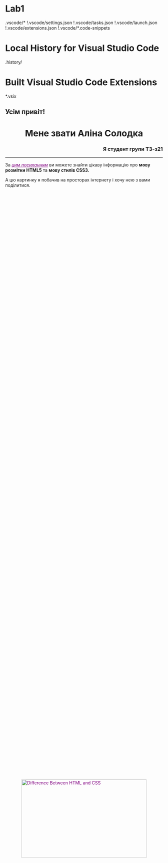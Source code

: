 # Lab1
.vscode/*
!.vscode/settings.json
!.vscode/tasks.json
!.vscode/launch.json
!.vscode/extensions.json
!.vscode/*.code-snippets

# Local History for Visual Studio Code
.history/

# Built Visual Studio Code Extensions
*.vsix

<!DOCTYPE html>
<head>
  <meta charset="UTF-8">
  <meta name="viewport">
  <title>Document</title>
  <style>
    a:link <!DOCTYPE html>
<head>
  <meta charset="UTF-8">
  <meta name="viewport">
  <title>Document</title>
  <style>
    a:link {
  color: purple;
  background-color: transparent;
  text-decoration: underline;
}
   .center {
    display: flex;
    justify-content: center;
    align-items: center;
    height: 100vh; /* 100% высоты видимой области страницы */
  }
  </style>
</head>
<body>
  <h2 id=>Усім привіт!</h2>
  <h1 align=center id="top"><b>Мене звати Аліна Солодка</b></h1>
  <h3 align=right id="top">Я студент групи ТЗ-з21</h3>
  <hr>
  <p>За <i><a href="https://w3schoolsua.github.io/html/html_css.html#gsc.tab=0/">цим посиланням</a></i> ви можете знайти цікаву інформацію про <b>мову розмітки HTML5</b> та <b>мову стилів CSS3.</b></p>
<p>А цю картинку я побачив на просторах інтернету і хочу нею з вами поділитися.</p>
  <div class="center">
   <a href="https://www.interviewbit.com/blog/difference-between-html-and-css/"><img src="https://www.interviewbit.com/blog/wp-content/uploads/2021/10/HTML-and-CSS-800x472.png" alt="Difference Between HTML and CSS" style="float:center;width:400px;height:250px;"></a>
    </div>
  <p>Вона <b>клікабельна</b> і якщо <b>по ній <i>клікнути,</i></b> то можна перейти на сайт звідки її було взято.</p>
  <hr>
</body><!DOCTYPE html>
<head>
  <meta charset="UTF-8">
  <meta name="viewport">
  <title>Document</title>
  <style>
    a:link {
  color: purple;
  background-color: transparent;
  text-decoration: underline;
}
   .center {
    display: flex;
    justify-content: center;
    align-items: center;
    height: 100vh; /* 100% высоты видимой области страницы */
  }
  </style>
</head>
<body>
  <h2 id=>Усім привіт!</h2>
  <h1 align=center id="top"><b>Мене звати Аліна Солодка</b></h1>
  <h3 align=right id="top">Я студент групи ТЗ-з21</h3>
  <hr>
  <p>За <i><a href="https://w3schoolsua.github.io/html/html_css.html#gsc.tab=0/">цим посиланням</a></i> ви можете знайти цікаву інформацію про <b>мову розмітки HTML5</b> та <b>мову стилів CSS3.</b></p>
<p>А цю картинку я побачив на просторах інтернету і хочу нею з вами поділитися.</p>
  <div class="center">
   <a href="https://www.interviewbit.com/blog/difference-between-html-and-css/"><img src="https://www.interviewbit.com/blog/wp-content/uploads/2021/10/HTML-and-CSS-800x472.png" alt="Difference Between HTML and CSS" style="float:center;width:400px;height:250px;"></a>
    </div>
  <p>Вона <b>клікабельна</b> і якщо <b>по ній <i>клікнути,</i></b> то можна перейти на сайт звідки її було взято.</p>
  <hr>
</body>
